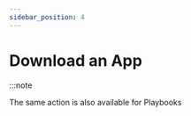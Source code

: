 ```yaml
---
sidebar_position: 4
---
```


# Download an App

:::note

The same action is also available for Playbooks
